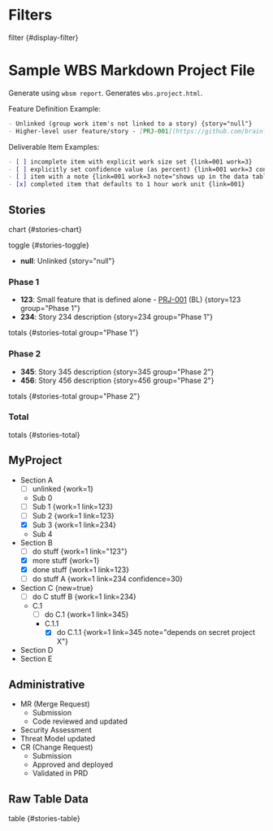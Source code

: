 # Filters

filter {#display-filter}

# Sample WBS Markdown Project File

Generate using `wbsm report`. Generates `wbs.project.html`.

Feature Definition Example:

```markdown
- Unlinked (group work item's not linked to a story) {story="null"}
- Higher-level user feature/story - [PRJ-001](https://github.com/brainlid/wbs_markdown/issues/1) (Initials) {story="001"}
```

Deliverable Item Examples:

```markdown
- [ ] incomplete item with explicit work size set {link=001 work=3}
- [ ] explicitly set confidence value (as percent) {link=001 work=3 confidence=20}
- [ ] item with a note {link=001 work=3 note="shows up in the data table"}
- [x] completed item that defaults to 1 hour work unit {link=001}
```

## Stories

chart {#stories-chart}

toggle {#stories-toggle}

- **null**: Unlinked {story="null"}

### Phase 1

- **123**: Small feature that is defined alone - [PRJ-001](https://github.com/brainlid/wbs_markdown/issues/1) (BL) {story=123 group="Phase 1"}
- **234**: Story 234 description {story=234 group="Phase 1"}

totals {#stories-total group="Phase 1"}

### Phase 2

- **345**: Story 345 description {story=345 group="Phase 2"}
- **456**: Story 456 description {story=456 group="Phase 2"}

totals {#stories-total group="Phase 2"}

### Total

totals {#stories-total}


## MyProject

- Section A
  - [ ] unlinked {work=1}
  - Sub 0
  - [ ] Sub 1 {work=1 link=123}
  - [ ] Sub 2 {work=1 link=123}
  - [x] Sub 3 {work=1 link=234}
  - Sub 4
- Section B
  - [ ] do stuff {work=1 link="123"}
  - [x] more stuff {work=1}
  - [x] done stuff {work=1 link=123}
  - [ ] do stuff A {work=1 link=234 confidence=30}
- Section C {new=true}
  - [ ] do C stuff B {work=1 link=234}
  - C.1
    - [ ] do C.1 {work=1 link=345}
    - C.1.1
      - [x] do C.1.1 {work=1 link=345 note="depends on secret project X"}
- Section D
- Section E


## Administrative

- MR (Merge Request)
  - Submission
  - Code reviewed and updated
- Security Assessment
- Threat Model updated
- CR (Change Request)
  - Submission
  - Approved and deployed
  - Validated in PRD


## Raw Table Data

table {#stories-table}
